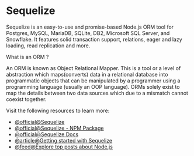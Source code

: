 # Sequelize

Sequelize is an easy-to-use and promise-based Node.js ORM tool for Postgres, MySQL, MariaDB, SQLite, DB2, Microsoft SQL Server, and Snowflake. It features solid transaction support, relations, eager and lazy loading, read replication and more.

What is an ORM ?

An ORM is known as Object Relational Mapper. This is a tool or a level of abstraction which maps(converts) data in a relational database into programmatic objects that can be manipulated by a programmer using a programming language (usually an OOP language). ORMs solely exist to map the details between two data sources which due to a mismatch cannot coexist together.

Visit the following resources to learn more:

- [@official@Sequelize](https://sequelize.org/)
- [@official@Sequelize - NPM Package](https://www.npmjs.com/package/sequelize)
- [@official@Sequelize Docs](https://sequelize.org/docs/v6/getting-started/)
- [@article@Getting started with Sequelize](https://levelup.gitconnected.com/the-ultimate-guide-to-get-started-with-sequelize-orm-238588d3516e)
- [@feed@Explore top posts about Node.js](https://app.daily.dev/tags/nodejs?ref=roadmapsh)
